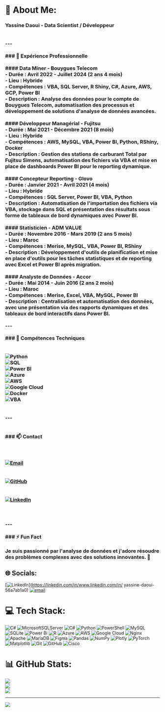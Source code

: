 # 💫 About Me:
### Yassine Daoui - Data Scientist / Développeur<br><br><br>---<br><br>### 🔭 **Expérience Professionnelle**<br><br>#### **Data Miner - Bouygues Telecom**<br>- **Durée :** Avril 2022 - Juillet 2024 (2 ans 4 mois)<br>- **Lieu :** Hybride<br>- **Compétences :** VBA, SQL Server, R Shiny, C#, Azure, AWS, GCP, Power BI<br>- **Description :** Analyse des données pour le compte de Bouygues Telecom, automatisation des processus et développement de solutions d'analyse de données avancées.<br><br>#### **Développeur Managérial - Fujitsu**<br>- **Durée :** Mai 2021 - Décembre 2021 (8 mois)<br>- **Lieu :** Hybride <br>- **Compétences :** AWS, MySQL, VBA, Power BI, Python, RShiny, Docker<br>- **Description :** Gestion des stations de carburant Total par Fujitsu Simens, automatisation des fichiers via VBA et mise en place de dashboards Power BI pour le reporting dynamique.<br><br>#### **Concepteur Reporting - Glovo**<br>- **Durée :** Janvier 2021 - Avril 2021 (4 mois)<br>- **Lieu :** Hybride<br>- **Compétences :** SQL Server, Power BI, VBA, Python<br>- **Description :** Automatisation de l'importation des fichiers via VBA, stockage dans SQL et présentation des résultats sous forme de tableaux de bord dynamiques avec Power BI.<br><br>#### **Statisticien - ADM VALUE**<br>- **Durée :** Novembre 2016 - Mars 2019 (2 ans 5 mois)<br>- **Lieu :** Maroc<br>- **Compétences :** Merise, MySQL, VBA, Power BI, RShiny<br>- **Description :** Développement d'outils de planification et mise en place d'outils pour les tâches statistiques et de reporting avec Excel et Power BI après migration.<br><br>#### **Analyste de Données - Accor**<br>- **Durée :** Mai 2014 - Juin 2016 (2 ans 2 mois)<br>- **Lieu :** Maroc<br>- **Compétences :** Merise, Excel, VBA, MySQL, Power BI<br>- **Description :** Centralisation et automatisation des données, avec une présentation via des rapports dynamiques et des tableaux de bord interactifs dans Power BI.<br><br>---<br><br>### 🌱 **Compétences Techniques**<br><br><div display="flex"><br>  <img src="https://img.shields.io/badge/python-%233776AB.svg?style=for-the-badge&logo=python&logoColor=white" alt="Python"/><br>  <img src="https://img.shields.io/badge/sql-%23007ACC.svg?style=for-the-badge&logo=mysql&logoColor=white" alt="SQL"/><br>  <img src="https://img.shields.io/badge/powerbi-%23F2C811.svg?style=for-the-badge&logo=powerbi&logoColor=black" alt="Power BI"/><br>  <img src="https://img.shields.io/badge/azure-%230078D4.svg?style=for-the-badge&logo=microsoftazure&logoColor=white" alt="Azure"/><br>  <img src="https://img.shields.io/badge/aws-%23FF9900.svg?style=for-the-badge&logo=amazonaws&logoColor=white" alt="AWS"/><br>  <img src="https://img.shields.io/badge/gcp-%234285F4.svg?style=for-the-badge&logo=googlecloud&logoColor=white" alt="Google Cloud"/><br>  <img src="https://img.shields.io/badge/docker-%232496ED.svg?style=for-the-badge&logo=docker&logoColor=white" alt="Docker"/><br>  <img src="https://img.shields.io/badge/vba-%23007ACC.svg?style=for-the-badge&logo=microsoft&logoColor=white" alt="VBA"/><br></div><br><br>---<br><br><br>### 📫 **Contact**<br><br><div display="flex"><br>  <a href="mailto:daoui00yassine@gmail.com"><br>    <img src="https://img.shields.io/badge/email-%23D14836.svg?style=for-the-badge&logo=gmail&logoColor=white" alt="Email"/><br>  </a><br>  <a href="https://github.com/YDaoui"><br>    <img src="https://img.shields.io/badge/github-%23181717.svg?style=for-the-badge&logo=github&logoColor=white" alt="GitHub"/><br>  </a><br>  <a href="https://www.linkedin.com/in/yassine-daoui-56a7ab1a0"><br>    <img src="https://img.shields.io/badge/linkedin-%230077B5.svg?style=for-the-badge&logo=linkedin&logoColor=white" alt="LinkedIn"/><br>  </a><br></div><br><br>---<br><br>### ⚡ **Fun Fact**<br><br>Je suis passionné par l'analyse de données et j'adore résoudre des problèmes complexes avec des solutions innovantes. 🚀<br>


## 🌐 Socials:
[![LinkedIn](https://img.shields.io/badge/LinkedIn-%230077B5.svg?logo=linkedin&logoColor=white)](https://linkedin.com/in/www.linkedin.com/in/ yassine-daoui-56a7ab1a0) [![email](https://img.shields.io/badge/Email-D14836?logo=gmail&logoColor=white)](mailto:daoui00yassine@gmail.com) 

# 💻 Tech Stack:
![C#](https://img.shields.io/badge/c%23-%23239120.svg?style=for-the-badge&logo=csharp&logoColor=white) ![MicrosoftSQLServer](https://img.shields.io/badge/Microsoft%20SQL%20Server-CC2927?style=for-the-badge&logo=microsoft%20sql%20server&logoColor=white) ![C#](https://img.shields.io/badge/c%23-%23239120.svg?style=for-the-badge&logo=csharp&logoColor=white) ![Python](https://img.shields.io/badge/python-3670A0?style=for-the-badge&logo=python&logoColor=ffdd54) ![PowerShell](https://img.shields.io/badge/PowerShell-%235391FE.svg?style=for-the-badge&logo=powershell&logoColor=white) ![MySQL](https://img.shields.io/badge/mysql-4479A1.svg?style=for-the-badge&logo=mysql&logoColor=white) ![SQLite](https://img.shields.io/badge/sqlite-%2307405e.svg?style=for-the-badge&logo=sqlite&logoColor=white) ![Power Bi](https://img.shields.io/badge/power_bi-F2C811?style=for-the-badge&logo=powerbi&logoColor=black) ![R](https://img.shields.io/badge/r-%23276DC3.svg?style=for-the-badge&logo=r&logoColor=white) ![Azure](https://img.shields.io/badge/azure-%230072C6.svg?style=for-the-badge&logo=microsoftazure&logoColor=white) ![AWS](https://img.shields.io/badge/AWS-%23FF9900.svg?style=for-the-badge&logo=amazon-aws&logoColor=white) ![Google Cloud](https://img.shields.io/badge/GoogleCloud-%234285F4.svg?style=for-the-badge&logo=google-cloud&logoColor=white) ![Nginx](https://img.shields.io/badge/nginx-%23009639.svg?style=for-the-badge&logo=nginx&logoColor=white) ![Apache](https://img.shields.io/badge/apache-%23D42029.svg?style=for-the-badge&logo=apache&logoColor=white) ![MariaDB](https://img.shields.io/badge/MariaDB-003545?style=for-the-badge&logo=mariadb&logoColor=white) ![Figma](https://img.shields.io/badge/figma-%23F24E1E.svg?style=for-the-badge&logo=figma&logoColor=white) ![Pandas](https://img.shields.io/badge/pandas-%23150458.svg?style=for-the-badge&logo=pandas&logoColor=white) ![NumPy](https://img.shields.io/badge/numpy-%23013243.svg?style=for-the-badge&logo=numpy&logoColor=white) ![Plotly](https://img.shields.io/badge/Plotly-%233F4F75.svg?style=for-the-badge&logo=plotly&logoColor=white) ![PyTorch](https://img.shields.io/badge/PyTorch-%23EE4C2C.svg?style=for-the-badge&logo=PyTorch&logoColor=white) ![Matplotlib](https://img.shields.io/badge/Matplotlib-%23ffffff.svg?style=for-the-badge&logo=Matplotlib&logoColor=black) ![Git](https://img.shields.io/badge/git-%23F05033.svg?style=for-the-badge&logo=git&logoColor=white) ![GitHub](https://img.shields.io/badge/github-%23121011.svg?style=for-the-badge&logo=github&logoColor=white) ![Cisco](https://img.shields.io/badge/cisco-%23049fd9.svg?style=for-the-badge&logo=cisco&logoColor=black)
# 📊 GitHub Stats:
![](https://github-readme-stats.vercel.app/api?username=YDaoui&theme=dark&hide_border=false&include_all_commits=false&count_private=true)<br/>
![](https://github-readme-streak-stats.herokuapp.com/?user=YDaoui&theme=dark&hide_border=false)<br/>
![](https://github-readme-stats.vercel.app/api/top-langs/?username=YDaoui&theme=dark&hide_border=false&include_all_commits=false&count_private=true&layout=compact)

---
[![](https://visitcount.itsvg.in/api?id=YDaoui&icon=0&color=0)](https://visitcount.itsvg.in)

<!-- Proudly created with GPRM ( https://gprm.itsvg.in ) -->
